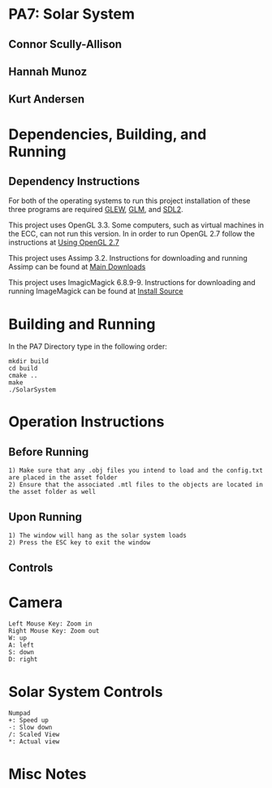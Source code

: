 # PA7: Solar System

## Connor Scully-Allison
## Hannah Munoz
## Kurt Andersen

# Dependencies, Building, and Running

## Dependency Instructions
For both of the operating systems to run this project installation of these three programs are required [GLEW](http://glew.sourceforge.net/), [GLM](http://glm.g-truc.net/0.9.7/index.html), and [SDL2](https://wiki.libsdl.org/Tutorials).

This project uses OpenGL 3.3. Some computers, such as virtual machines in the ECC, can not run this version. In in order to run OpenGL 2.7 follow the instructions at [Using OpenGL 2.7](https://github.com/HPC-Vis/computer-graphics/wiki/Using-OpenGL-2.7)

This project uses Assimp 3.2. Instructions for downloading and running Assimp can be found at [Main Downloads](http://www.assimp.org/main_downloads.html) 

This project uses ImagicMagick 6.8.9-9. Instructions for downloading and running ImageMagick can be found at [Install Source](http://www.imagemagick.org/script/install-source.php)

# Building and Running

In the PA7 Directory type in the following order:

```
mkdir build
cd build
cmake ..
make
./SolarSystem
```

# Operation Instructions

## Before Running

```
1) Make sure that any .obj files you intend to load and the config.txt are placed in the asset folder
2) Ensure that the associated .mtl files to the objects are located in the asset folder as well
```

## Upon Running

```
1) The window will hang as the solar system loads
2) Press the ESC key to exit the window
```

## Controls

# Camera
```
Left Mouse Key: Zoom in
Right Mouse Key: Zoom out
W: up
A: left
S: down
D: right
```

# Solar System Controls

```
Numpad
+: Speed up 
-: Slow down
/: Scaled View
*: Actual view
```

# Misc Notes


